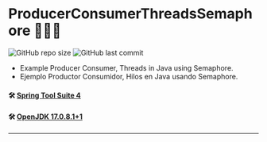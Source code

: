 # ProducerConsumerThreadsSemaphore 🧵🐔🥚

![GitHub repo size](https://img.shields.io/github/repo-size/dfleper/ProducerConsumerThreadsSemaphore?logo=github)
![GitHub last commit](https://img.shields.io/github/last-commit/dfleper/ProducerConsumerThreadsSemaphore?color=blue&label=last-commit&logo=github&logoColor=white)

- Example Producer Consumer, Threads in Java using Semaphore. 
- Ejemplo Productor Consumidor, Hilos en Java usando Semaphore.

#### 🛠 [Spring Tool Suite 4](https://spring.io/tools)
#### 🛠 [OpenJDK 17.0.8.1+1](https://developer.ibm.com/languages/java/semeru-runtimes/downloads/) 
-----
